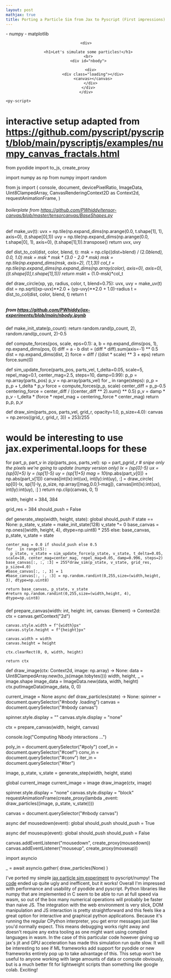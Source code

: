```yaml
---
layout: post
mathjax: true
title: Porting a Particle Sim from Jax to Pyscript (First impressions)
--- 
```


<html>
    <head>
      <link rel="stylesheet" href="https://pyscript.net/alpha/pyscript.css" />
      <script defer src="https://pyscript.net/alpha/pyscript.js"></script>
      <py-env>
        - numpy
        - matplotlib
      </py-env>
    </head>

  <body>
    <center>
    
    <div>

      <h1>Let's simulate some particles!</h1>
      <br>
      <div id="nbody">
        
        <div>
          <div class="loading"></div>
          <canvas></canvas>
        </div>
      </div>
    </div>
  </center>

    <py-script>

# interactive setup adapted from https://github.com/pyscript/pyscript/blob/main/pyscriptjs/examples/numpy_canvas_fractals.html

from pyodide import to_js, create_proxy

import numpy as np
from numpy import random
      
from js import (
    console,
    document,
    devicePixelRatio,
    ImageData,
    Uint8ClampedArray,
    CanvasRenderingContext2D as Context2d,
    requestAnimationFrame,
)

###### boilerplate from https://github.com/PWhiddy/tensor-canvas/blob/master/tensorcanvas/BaseShapes.py
def make_uv(t):
  uvx = np.tile(np.expand_dims(np.arange(0.0, t.shape[1], 1), axis=0), (t.shape[0],1))
  uvy = np.tile(np.expand_dims(np.arange(0.0, t.shape[0], 1), axis=0), (t.shape[1],1)).transpose()
  return uvx, uvy

def dist_to_col(dist, color, blend, t):
  msk = np.clip((dist+blend) / (2.0*blend), 0.0, 1.0)
  msk = msk * msk * (3.0 - 2.0 * msk)
  msk = np.tile(np.expand_dims(msk, axis=2), (1,1,3))
  col_t = np.tile(np.expand_dims(np.expand_dims(np.array(color), axis=0), axis=0), ((t.shape[0],t.shape[1],1)))
  return msk*t + (1.0-msk)*col_t

def draw_circle(xp, yp, radius, color, t, blend=0.75):
  uvx, uvy = make_uv(t)
  dist = np.sqrt((xp-uvx)**2.0 + (yp-uvy)**2.0 + 1.0)-radius
  t = dist_to_col(dist, color, blend, t)
  return t
######

##### from https://github.com/PWhiddy/jax-experiments/blob/main/nbody.ipynb

def make_init_state(p_count):
  return random.rand(p_count, 2), random.rand(p_count, 2)-0.5

def compute_forces(pos, scale, eps=0.1):
  a, b = np.expand_dims(pos, 1), np.expand_dims(pos, 0)
  diff = a - b
  dist = (diff * diff).sum(axis=-1) ** 0.5
  dist = np.expand_dims(dist, 2)
  force = diff / ((dist * scale) ** 3 + eps)
  return force.sum(0)

def sim_update_force(parts_pos, parts_vel, t_delta=0.05, scale=5, repel_mag=0.1, center_mag=2.5, steps=10, damp=0.99):
  p_p = np.array(parts_pos)
  p_v = np.array(parts_vel)
  for _ in range(steps):
    p_p = p_p + t_delta * p_v
    force = compute_forces(p_p, scale)
    center_diff = p_p-0.5
    centering_force = center_diff / ((center_diff ** 2).sum() ** 0.5)
    p_v = damp * p_v - t_delta * (force * repel_mag + centering_force * center_mag)
  return p_p, p_v

def draw_sim(parts_pos, parts_vel, grid_r, opacity=1.0, p_size=4.0):
  canvas = np.zeros((grid_r, grid_r, 3)) + 253/255
  # would be interesting to use jax.experimental.loops for these
  for part_p, part_v in zip(parts_pos, parts_vel):
    sp = part_p*grid_r
    # snipe only the pixels we're going to update (numpy version only)
    lx = (sp[0]-5)
    ux = (sp[0]+5)
    ly = (sp[1]-5)
    uy = (sp[1]+5)
    mag = 10*(np.abs(part_v[0]) + np.abs(part_v[1]))
    canvas[int(lx):int(ux), int(ly):int(uy), :] = draw_circle(
      sp[0]-lx, sp[1]-ly, p_size, np.array([mag,0.0,1-mag]), canvas[int(lx):int(ux), int(ly):int(uy), :]
    )
  return np.clip(canvas, 0, 1)

width, height = 384, 384

grid_res = 384
should_push = False

def generate_step(width, height, state):
    global should_push
    if state == None:
      p_state, v_state = make_init_state(128)
      v_state *= 0
      base_canvas = np.ones((width, height, 4), dtype=np.uint8) * 255
    else:
      base_canvas, p_state, v_state = state
    
    center_mag = 0.0 if should_push else 0.5
    for _ in range(5):
      p_state, v_state = sim_update_force(p_state, v_state, t_delta=0.05, scale=10, center_mag=center_mag, repel_mag=0.05, damp=0.996, steps=2)
    base_canvas[:, :, :3] = 255*draw_sim(p_state, v_state, grid_res, p_size=4.0)
    #base_canvas[:, :, 3] = 1
    #base_canvas[:, :, :3] = np.random.randint(0,255,size=(width,height, 3), dtype=np.uint8)

    return base_canvas, p_state, v_state
    #return np.random.randint(0,255,size=(width,height, 4), dtype=np.uint8)

#####

def prepare_canvas(width: int, height: int, canvas: Element) -> Context2d:
    ctx = canvas.getContext("2d")

    canvas.style.width = f"{width}px"
    canvas.style.height = f"{height}px"

    canvas.width = width
    canvas.height = height

    ctx.clearRect(0, 0, width, height)

    return ctx

def draw_image(ctx: Context2d, image: np.array) -> None:
  data = Uint8ClampedArray.new(to_js(image.tobytes()))
  width, height, _ = image.shape
  image_data = ImageData.new(data, width, height)
  ctx.putImageData(image_data, 0, 0)

current_image = None
async def draw_particles(state) -> None:
  spinner = document.querySelector("#nbody .loading")
  canvas = document.querySelector("#nbody canvas")

  spinner.style.display = ""
  canvas.style.display = "none"

  ctx = prepare_canvas(width, height, canvas)

  console.log("Computing Nbody interactions ...")

  poly_in = document.querySelector("#poly")
  coef_in = document.querySelector("#coef")
  conv_in = document.querySelector("#conv")
  iter_in = document.querySelector("#iter")

  image, p_state, v_state = generate_step(width, height, state)

  global current_image
  current_image = image
  draw_image(ctx, image)

  spinner.style.display = "none"
  canvas.style.display = "block"
  requestAnimationFrame(create_proxy(lambda _event: draw_particles((image, p_state, v_state))))

canvas = document.querySelector("#nbody canvas")

async def mousedown(event):
  global should_push
  should_push = True 

async def mouseup(event):
  global should_push
  should_push = False 


canvas.addEventListener("mousedown", create_proxy(mousedown))
canvas.addEventListener("mouseup", create_proxy(mouseup))

import asyncio

_ = await asyncio.gather(
  draw_particles(None)
)
      </py-script>
  <br>
  </body>
</html>

    
I've ported my simple [jax particle sim experiment](https://github.com/PWhiddy/jax-experiments/blob/main/nbody.ipynb) to pyscript/numpy! The [code](https://github.com/PWhiddy/more-writing/blob/main/_posts/2022-05-5-Pyscript-Test.md) ended up quite ugly and inefficent, but it works! Overall I'm impressed with performance and usability of pyodide and pyscript. Python libraries like numpy that are implemented in C seem to be able to run at full speed via wasm, so out of the box many numerical operations will probably be faster than naive JS. The integration with the web environment is very slick, DOM manipulation and JS interaction is pretty straightforward and this feels like a great option for interactive and graphical python applications. Because it's running the regular CPython interpreter, you get  error messages just like you'd normally expect. This means debugging works right away and doesn't require any extra tooling as one might want using compiled languages in wasm. In the case of this particular code however giving up jax's jit and GPU acceleration has made this simulation run quite slow. It will be interesting to see if ML frameworks add support for pyodide or new frameworks entirely pop up to take advantage of this. This setup won't be useful to anyone working with large amounts of data or compute obviously, but is a much better fit for lightweight scripts than something like google colab. Exciting!